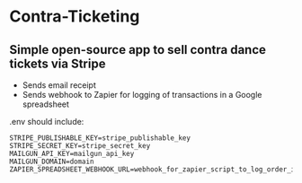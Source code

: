 # Contra-Ticketing

## Simple open-source app to sell contra dance tickets via Stripe

* Sends email receipt
* Sends webhook to Zapier for logging of transactions in a Google spreadsheet

.env should include:
```shell
STRIPE_PUBLISHABLE_KEY=stripe_publishable_key
STRIPE_SECRET_KEY=stripe_secret_key
MAILGUN_API_KEY=mailgun_api_key
MAILGUN_DOMAIN=domain
ZAPIER_SPREADSHEET_WEBHOOK_URL=webhook_for_zapier_script_to_log_order_in_spreadsheet
```
